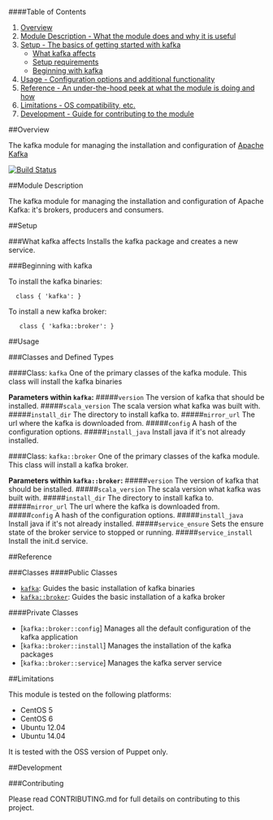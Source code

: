 ####Table of Contents

1. [Overview](#overview)
2. [Module Description - What the module does and why it is useful](#module-description)
3. [Setup - The basics of getting started with kafka](#setup)
    * [What kafka affects](#what-kafka-affects)
    * [Setup requirements](#setup-requirements)
    * [Beginning with kafka](#beginning-with-kafka)
4. [Usage - Configuration options and additional functionality](#usage)
5. [Reference - An under-the-hood peek at what the module is doing and how](#reference)
5. [Limitations - OS compatibility, etc.](#limitations)
6. [Development - Guide for contributing to the module](#development)

##Overview

The kafka module for managing the installation and configuration of [Apache Kafka](http://kafka.apache.org)

[![Build
Status](https://secure.travis-ci.org/opentable/puppet-kafka.png)](https://secure.travis-ci.org/opentable/puppet-kafka.png)

##Module Description

The kafka module for managing the installation and configuration of Apache Kafka: it's brokers, producers and consumers.

##Setup

###What kafka affects
Installs the kafka package and creates a new service.

###Beginning with kafka

To install the kafka binaries:
```puppet
  class { 'kafka': }
```

To install a new kafka broker:

```puppet
   class { 'kafka::broker': }
```
##Usage

###Classes and Defined Types

####Class: `kafka`
One of the primary classes of the kafka module. This class will install the kafka binaries

**Parameters within `kafka`:**
#####`version`
The version of kafka that should be installed.
#####`scala_version`
The scala version what kafka was built with.
#####`install_dir`
The directory to install kafka to.
#####`mirror_url`
The url where the kafka is downloaded from.
#####`config`
A hash of the configuration options.
#####`install_java`
Install java if it's not already installed.

####Class: `kafka::broker`
One of the primary classes of the kafka module. This class will install a kafka broker.

**Parameters within `kafka::broker`:**
#####`version`
The version of kafka that should be installed.
#####`scala_version`
The scala version what kafka was built with.
#####`install_dir`
The directory to install kafka to.
#####`mirror_url`
The url where the kafka is downloaded from.
#####`config`
A hash of the configuration options.
#####`install_java`
Install java if it's not already installed.
#####`service_ensure`
Sets the ensure state of the broker service to stopped or running.
#####`service_install`
Install the init.d service.

##Reference

###Classes
####Public Classes
* [`kafka`](#class-kafka-broker): Guides the basic installation of kafka binaries
* [`kafka::broker`](#class-kafka-broker): Guides the basic installation of a kafka broker

####Private Classes
* [`kafka::broker::config`]  Manages all the default configuration of the kafka application
* [`kafka::broker::install`] Manages the installation of the kafka packages
* [`kafka::broker::service`] Manages the kafka server service

##Limitations

This module is tested on the following platforms:

* CentOS 5
* CentOS 6
* Ubuntu 12.04
* Ubuntu 14.04

It is tested with the OSS version of Puppet only.

##Development

###Contributing

Please read CONTRIBUTING.md for full details on contributing to this project.
